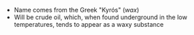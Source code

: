 - Name comes from the Greek "Kyrós" (_wax_)
- Will be crude oil, which, when found underground in the low temperatures, tends to appear as a waxy substance